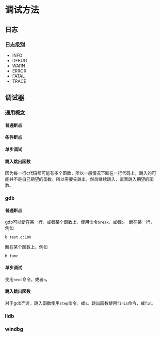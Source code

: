 # 调试方法
## 日志
### 日志级别
- INFO
- DEBUG
- WARN
- ERROR
- FATAL
- TRACE
## 调试器
### 通用概念
#### 普通断点
#### 条件断点
#### 单步调试
#### 跳入跳出函数
因为每一行c代码都可能有多个函数，所以一般情况下断在一行代码上，跳入的可能并不是自己期望的函数，所以需要先跳出，然后继续跳入，直至跳入期望的函数。
### gdb
#### 普通断点
gdb可以断在某一行，或者某个函数上，使用命令`break`，或者`b`。
断在某一行，例如 
```
b test.c:100
```
断在某个函数上，例如 
```
b func
```
#### 单步调试
使用`next`命令，或者`n`。
#### 跳入跳出函数
对于gdb而言，跳入函数使用`step`命令，或`s`。跳出函数使用`finis`命令，或`fin`。
### lldb
### windbg